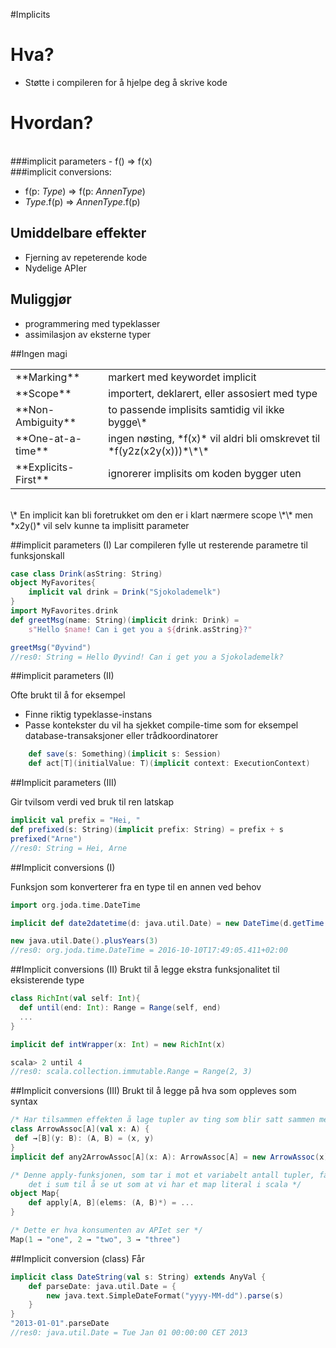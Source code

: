 #Implicits



# Hva?
- Støtte i compileren for å hjelpe deg å skrive kode



# Hvordan?
<br/>
###implicit parameters
- f()           => f(x)

<br/>
###implicit conversions:

- f(p: *Type*)   => f(p: *AnnenType*)
- *Type*.f(p)    => *AnnenType*.f(p)



## Umiddelbare effekter

 - Fjerning av repeterende kode
 - Nydelige APIer



## Muliggjør
 - programmering med typeklasser
 - assimilasjon av eksterne typer



##Ingen magi
<table align="center">
<tr><td> **Marking**        </td><td> markert med keywordet implicit</td></tr>
<tr><td> **Scope**          </td><td> importert, deklarert, eller assosiert med type</td></tr>
<tr><td> **Non-Ambiguity**  </td><td> to passende implisits samtidig vil ikke bygge\*</td></tr>
<tr><td> **One-at-a-time**  </td><td> ingen nøsting, *f(x)* vil aldri bli omskrevet til *f(y2z(x2y(x)))*\*\*</td></tr>
<tr><td> **Explicits-First**</td><td> ignorerer implisits om koden bygger uten</td></tr>
</table>
<br/>
\* En implicit kan bli foretrukket om den er i klart nærmere scope
\*\* men *x2y()* vil selv kunne ta implisitt parameter




##implicit parameters (I)
Lar compileren fylle ut resterende parametre til funksjonskall
```scala
case class Drink(asString: String)
object MyFavorites{
    implicit val drink = Drink("Sjokolademelk")
}
import MyFavorites.drink
def greetMsg(name: String)(implicit drink: Drink) =
    s"Hello $name! Can i get you a ${drink.asString}?"

greetMsg("Øyvind")
//res0: String = Hello Øyvind! Can i get you a Sjokolademelk?
```



##implicit parameters (II)

Ofte brukt til å for eksempel

- Finne riktig typeklasse-instans
- Passe kontekster du vil ha sjekket compile-time som for eksempel database-transaksjoner eller trådkoordinatorer

```scala
    def save(s: Something)(implicit s: Session)
    def act[T](initialValue: T)(implicit context: ExecutionContext)
```



##Implicit parameters (III)

Gir tvilsom verdi ved bruk til ren latskap

```scala
implicit val prefix = "Hei, "
def prefixed(s: String)(implicit prefix: String) = prefix + s
prefixed("Arne")
//res0: String = Hei, Arne
```



##Implicit conversions (I)

Funksjon som konverterer fra en type til en annen ved behov
```scala
import org.joda.time.DateTime

implicit def date2datetime(d: java.util.Date) = new DateTime(d.getTime())

new java.util.Date().plusYears(3)
//res0: org.joda.time.DateTime = 2016-10-10T17:49:05.411+02:00
````



##Implicit conversions (II)
Brukt til å legge ekstra funksjonalitet til eksisterende type
```scala
class RichInt(val self: Int){
  def until(end: Int): Range = Range(self, end)
  ...
}

implicit def intWrapper(x: Int) = new RichInt(x)

scala> 2 until 4
//res0: scala.collection.immutable.Range = Range(2, 3)
```



##Implicit conversions (III)
Brukt til å legge på hva som oppleves som syntax

```scala
/* Har tilsammen effekten å lage tupler av ting som blir satt sammen med → */
class ArrowAssoc[A](val x: A) {
 def →[B](y: B): (A, B) = (x, y)
}
implicit def any2ArrowAssoc[A](x: A): ArrowAssoc[A] = new ArrowAssoc(x)

/* Denne apply-funksjonen, som tar i mot et variabelt antall tupler, får
    det i sum til å se ut som at vi har et map literal i scala */
object Map{
    def apply[A, B](elems: (A, B)*) = ...
}

/* Dette er hva konsumenten av APIet ser */
Map(1 → "one", 2 → "two", 3 → "three")
```



##Implicit conversion (class)
Får
```scala
implicit class DateString(val s: String) extends AnyVal {
    def parseDate: java.util.Date = {
        new java.text.SimpleDateFormat("yyyy-MM-dd").parse(s)
    }
}
"2013-01-01".parseDate
//res0: java.util.Date = Tue Jan 01 00:00:00 CET 2013
```